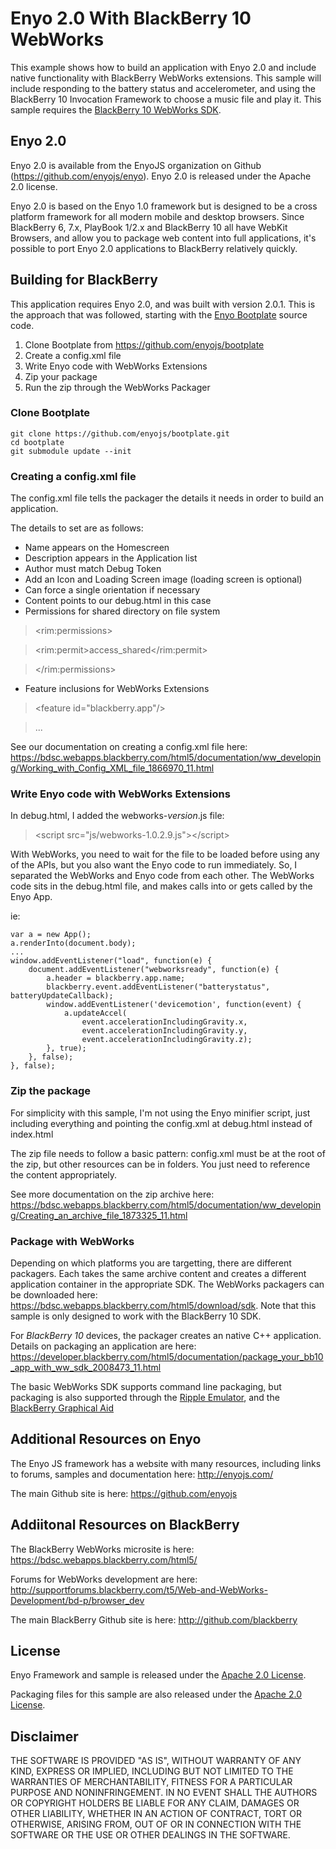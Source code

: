 Enyo 2.0 With BlackBerry 10 WebWorks
====================================

This example shows how to build an application with Enyo 2.0 and include native functionality with BlackBerry WebWorks extensions. This sample will include responding to the battery status and accelerometer, and using the BlackBerry 10 Invocation Framework to choose a music file and play it. This sample requires the [BlackBerry 10 WebWorks SDK](https://developer.blackberry.com/html5/download/).

## Enyo 2.0
Enyo 2.0 is available from the EnyoJS organization on Github (https://github.com/enyojs/enyo). Enyo 2.0 is released under the Apache 2.0 license.

Enyo 2.0 is based on the Enyo 1.0 framework but is designed to be a cross platform framework for all modern mobile and desktop browsers. Since BlackBerry 6, 7.x, PlayBook 1/2.x and BlackBerry 10 all have WebKit Browsers, and allow you to package web content into full applications, it's possible to port Enyo 2.0 applications to BlackBerry relatively quickly. 

## Building for BlackBerry
This application requires Enyo 2.0, and was built with version 2.0.1. This is the approach that was followed, starting with the [Enyo Bootplate](http://enyojs.com/get-enyo/) source code.

1. Clone Bootplate from https://github.com/enyojs/bootplate
2. Create a config.xml file
3. Write Enyo code with WebWorks Extensions
4. Zip your package
5. Run the zip through the WebWorks Packager

### Clone Bootplate
    git clone https://github.com/enyojs/bootplate.git
    cd bootplate
    git submodule update --init

### Creating a config.xml file
The config.xml file tells the packager the details it needs in order to build an application.

The details to set are as follows:
* Name appears on the Homescreen
* Description appears in the Application list
* Author must match Debug Token
* Add an Icon and Loading Screen image (loading screen is optional)
* Can force a single orientation if necessary
* Content points to our debug.html in this case
* Permissions for shared directory on file system

> &lt;rim:permissions&gt;

> 	&lt;rim:permit&gt;access_shared&lt;/rim:permit&gt;

> &lt;/rim:permissions&gt;

* Feature inclusions for WebWorks Extensions

> &lt;feature id="blackberry.app"/&gt;

> ...

See our documentation on creating a config.xml file here: https://bdsc.webapps.blackberry.com/html5/documentation/ww_developing/Working_with_Config_XML_file_1866970_11.html

### Write Enyo code with WebWorks Extensions
In debug.html, I added the webworks-_version_.js file:
> &lt;script src="js/webworks-1.0.2.9.js"&gt;&lt;/script&gt;

With WebWorks, you need to wait for the file to be loaded before using any of the APIs, but you also want the Enyo code to run immediately. So, I separated the WebWorks and Enyo code from each other. The WebWorks code sits in the debug.html file, and makes calls into or gets called by the Enyo App.

ie:

    var a = new App();
    a.renderInto(document.body);
    ...
    window.addEventListener("load", function(e) {
        document.addEventListener("webworksready", function(e) {
        	a.header = blackberry.app.name;
        	blackberry.event.addEventListener("batterystatus", batteryUpdateCallback);
        	window.addEventListener('devicemotion', function(event) {
        		a.updateAccel(
        			event.accelerationIncludingGravity.x, 
        			event.accelerationIncludingGravity.y, 
        			event.accelerationIncludingGravity.z);
        	}, true);
        }, false);
    }, false);

### Zip the package
For simplicity with this sample, I'm not using the Enyo minifier script, just including everything and pointing the config.xml at debug.html instead of index.html

The zip file needs to follow a basic pattern: config.xml must be at the root of the zip, but other resources can be in folders. You just need to reference the content appropriately.

See more documentation on the zip archive here: https://bdsc.webapps.blackberry.com/html5/documentation/ww_developing/Creating_an_archive_file_1873325_11.html

### Package with WebWorks
Depending on which platforms you are targetting, there are different packagers. Each takes the same archive content and creates a different application container in the appropriate SDK. The WebWorks packagers can be downloaded here: https://bdsc.webapps.blackberry.com/html5/download/sdk. Note that this sample is only designed to work with the BlackBerry 10 SDK.

For *BlackBerry 10* devices, the packager creates an native C++ application. Details on packaging an application are here: https://developer.blackberry.com/html5/documentation/package_your_bb10_app_with_ww_sdk_2008473_11.html

The basic WebWorks SDK supports command line packaging, but packaging is also supported through the [Ripple Emulator](https://bdsc.webapps.blackberry.com/html5/documentation/ww_developing/Packaging_your_app_in_Ripple_1904611_11.html), and the [BlackBerry Graphical Aid](http://supportforums.blackberry.com/t5/Testing-and-Deployment/BlackBerry-Tablet-OS-Graphical-Aid/ta-p/1207067)

## Additional Resources on Enyo
The Enyo JS framework has a website with many resources, including links to forums, samples and documentation here: http://enyojs.com/

The main Github site is here: https://github.com/enyojs

## Addiitonal Resources on BlackBerry
The BlackBerry WebWorks microsite is here: https://bdsc.webapps.blackberry.com/html5/

Forums for WebWorks development are here: http://supportforums.blackberry.com/t5/Web-and-WebWorks-Development/bd-p/browser_dev

The main BlackBerry Github site is here: http://github.com/blackberry

## License
Enyo Framework and sample is released under the [Apache 2.0 License](http://www.apache.org/licenses/LICENSE-2.0.html).

Packaging files for this sample are also released under the [Apache 2.0 License](http://www.apache.org/licenses/LICENSE-2.0.html).

## Disclaimer

THE SOFTWARE IS PROVIDED "AS IS", WITHOUT WARRANTY OF ANY KIND, EXPRESS OR IMPLIED, INCLUDING BUT NOT LIMITED TO THE WARRANTIES OF MERCHANTABILITY, FITNESS FOR A PARTICULAR PURPOSE AND NONINFRINGEMENT. IN NO EVENT SHALL THE AUTHORS OR COPYRIGHT HOLDERS BE LIABLE FOR ANY CLAIM, DAMAGES OR OTHER LIABILITY, WHETHER IN AN ACTION OF CONTRACT, TORT OR OTHERWISE, ARISING FROM, OUT OF OR IN CONNECTION WITH THE SOFTWARE OR THE USE OR OTHER DEALINGS IN THE SOFTWARE.